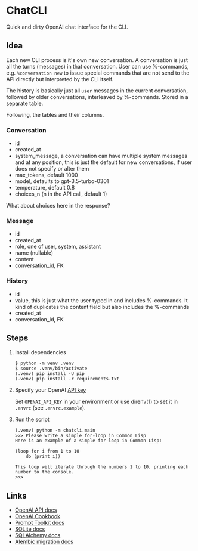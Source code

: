 # ChatCLI

Quick and dirty OpenAI chat interface for the CLI.

## Idea

Each new CLI process is it's own new conversation. A conversation is just all the turns (messages) in that conversation. User can use %-commands, e.g. `%conversation new` to issue special commands that are not send to the API directly but interpreted by the CLI itself.

The history is basically just all `user` messages in the current conversation, followed by older conversations, interleaved by %-commands. Stored in a separate table.

Following, the tables and their columns.

### Conversation

- id
- created_at
- system_message, a conversation can have multiple system messages and at any position, this is just the default for new conversations, if user does not specify or alter them
- max_tokens, default 1000
- model, defaults to gpt-3.5-turbo-0301
- temperature, default 0.8
- choices_n (n in the API call, default 1)

What about choices here in the response?

### Message

- id
- created_at
- role, one of user, system, assistant
- name (nullable)
- content
- conversation_id, FK

### History

- id
- value, this is just what the user typed in and includes %-commands. It kind of duplicates the content field but also includes the %-commands
- created_at
- conversation_id, FK

## Steps

1. Install dependencies

    ```raw
    $ python -m venv .venv
    $ source .venv/bin/activate
    (.venv) pip install -U pip
    (.venv) pip install -r requirements.txt
    ```

2. Specify your OpenAI [API key](https://platform.openai.com/account/api-keys)

    Set `OPENAI_API_KEY` in your environment or use direnv(1) to set it in `.envrc` (see `.envrc.example`).

3. Run the script

    ```raw
    (.venv) python -m chatcli.main
    >>> Please write a simple for-loop in Common Lisp
    Here is an example of a simple for-loop in Common Lisp:

    (loop for i from 1 to 10
        do (print i))

    This loop will iterate through the numbers 1 to 10, printing each number to the console.
    >>>
    ```

## Links

- [OpenAI API docs](https://beta.openai.com/docs/api-reference/introduction)
- [OpenAI Cookbook](https://github.com/openai/openai-cookbook)
- [Prompt Toolkit docs](https://python-prompt-toolkit.readthedocs.io/en/stable/pages/asking_for_input.html)
- [SQLite docs](https://www.sqlite.org/docs.html)
- [SQLAlchemy docs](https://docs.sqlalchemy.org/en/20/dialects/sqlite.html)
- [Alembic migration docs](https://alembic.sqlalchemy.org/en/latest/tutorial.html)
